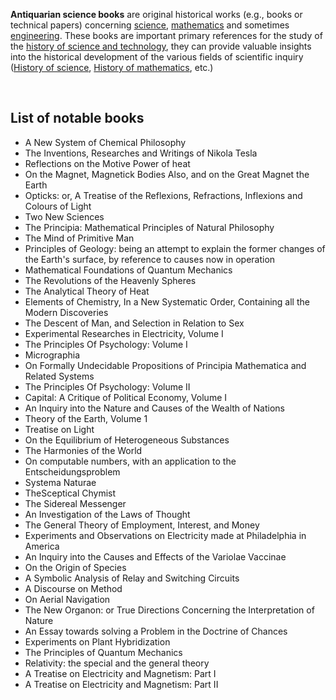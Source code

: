 <p><strong>Antiquarian science books</strong> are original historical works (e.g., books or technical papers) concerning <a class="mw-redirect" title="List of important publications in science" href="https://en.wikipedia.org/wiki/List_of_important_publications_in_science">science</a>, <a title="List of important publications in mathematics" href="https://en.wikipedia.org/wiki/List_of_important_publications_in_mathematics">mathematics</a> and sometimes <a title="Engineering" href="https://en.wikipedia.org/wiki/Engineering">engineering</a>. These books are important primary references for the study of the <a title="History of science and technology" href="https://en.wikipedia.org/wiki/History_of_science_and_technology">history of science and technology</a>, they can provide valuable insights into the historical development of the various fields of scientific inquiry (<a title="History of science" href="https://en.wikipedia.org/wiki/History_of_science">History of science</a>, <a title="History of mathematics" href="https://en.wikipedia.org/wiki/History_of_mathematics">History of mathematics</a>, etc.)</p>
</br>


<h2> List of notable books </h2>

<ul>

 <li><a target="_blank" href="https://github.com/manjunath5496/Antiquarian-Science-Books/blob/master/ans(1).pdf" style="text-decoration:none;">A New System of Chemical Philosophy</a></li>


 <li><a target="_blank" href="https://github.com/manjunath5496/Antiquarian-Science-Books/blob/master/ans(2).pdf" style="text-decoration:none;">The Inventions, Researches and Writings of Nikola Tesla</a></li>

<li><a target="_blank" href="https://github.com/manjunath5496/Antiquarian-Science-Books/blob/master/ans(3).pdf" style="text-decoration:none;">Reflections on the Motive Power of heat</a></li>
 <li><a target="_blank" href="https://github.com/manjunath5496/Antiquarian-Science-Books/blob/master/ans(4).pdf" style="text-decoration:none;">On the Magnet, Magnetick Bodies Also, and on the Great Magnet the Earth</a></li>                              
<li><a target="_blank" href="https://github.com/manjunath5496/Antiquarian-Science-Books/blob/master/ans(5).pdf" style="text-decoration:none;">Opticks: or, A Treatise of the Reflexions, Refractions, Inflexions and Colours of Light </a></li>
<li><a target="_blank" href="https://github.com/manjunath5496/Antiquarian-Science-Books/blob/master/ans(6).pdf" style="text-decoration:none;">
Two New Sciences </a></li>
 <li><a target="_blank" href="https://github.com/manjunath5496/Antiquarian-Science-Books/blob/master/ans(7).pdf" style="text-decoration:none;">The Principia: Mathematical Principles of Natural Philosophy</a></li>

 <li><a target="_blank" href="https://github.com/manjunath5496/Antiquarian-Science-Books/blob/master/ans(8).pdf" style="text-decoration:none;"> The Mind of Primitive Man</a></li>
   <li><a target="_blank" href="https://github.com/manjunath5496/Antiquarian-Science-Books/blob/master/ans(9).pdf" style="text-decoration:none;">Principles of Geology: being an attempt to explain the former changes of the Earth's surface, by reference to causes now in operation</a></li>
  
   
 <li><a target="_blank" href="https://github.com/manjunath5496/Antiquarian-Science-Books/blob/master/ans(10).pdf" style="text-decoration:none;">Mathematical Foundations of Quantum Mechanics</a></li>                              
<li><a target="_blank" href="https://github.com/manjunath5496/Antiquarian-Science-Books/blob/master/ans(11).pdf" style="text-decoration:none;">The Revolutions of the Heavenly Spheres</a></li>
<li><a target="_blank" href="https://github.com/manjunath5496/Antiquarian-Science-Books/blob/master/ans(12).pdf" style="text-decoration:none;">The Analytical
Theory of Heat</a></li>
<li><a target="_blank" href="https://github.com/manjunath5496/Antiquarian-Science-Books/blob/master/ans(13).pdf" style="text-decoration:none;">Elements of Chemistry, In a New Systematic Order, Containing all the Modern Discoveries</a></li>

<li><a target="_blank" href="https://github.com/manjunath5496/Antiquarian-Science-Books/blob/master/ans(14).pdf" style="text-decoration:none;">The Descent of Man, and Selection in Relation to Sex</a></li>
                              
<li><a target="_blank" href="https://github.com/manjunath5496/Antiquarian-Science-Books/blob/master/ans(15).pdf" style="text-decoration:none;">Experimental Researches in Electricity, Volume I</a></li>

<li><a target="_blank" href="https://github.com/manjunath5496/Antiquarian-Science-Books/blob/master/ans(16).pdf" style="text-decoration:none;">The Principles Of Psychology:
Volume I</a></li>

  <li><a target="_blank" href="https://github.com/manjunath5496/Antiquarian-Science-Books/blob/master/ans(17).pdf" style="text-decoration:none;">Micrographia</a></li>   
  
<li><a target="_blank" href="https://github.com/manjunath5496/Antiquarian-Science-Books/blob/master/ans(18).pdf" style="text-decoration:none;">On Formally Undecidable Propositions of Principia Mathematica and Related Systems</a></li> 

  
<li><a target="_blank" href="https://github.com/manjunath5496/Antiquarian-Science-Books/blob/master/ans(19).pdf" style="text-decoration:none;">The Principles Of Psychology:
Volume II</a></li> 

<li><a target="_blank" href="https://github.com/manjunath5496/Antiquarian-Science-Books/blob/master/ans(20).pdf" style="text-decoration:none;"> Capital: A Critique of Political Economy, Volume I</a></li>

<li><a target="_blank" href="https://github.com/manjunath5496/Antiquarian-Science-Books/blob/master/ans(21).pdf" style="text-decoration:none;">An Inquiry into the Nature and Causes of the Wealth of Nations</a></li>
<li><a target="_blank" href="https://github.com/manjunath5496/Antiquarian-Science-Books/blob/master/ans(22).pdf" style="text-decoration:none;">Theory of the Earth, Volume 1</a></li> 
 <li><a target="_blank" href="https://github.com/manjunath5496/Antiquarian-Science-Books/blob/master/ans(23).pdf" style="text-decoration:none;">Treatise on Light</a></li> 
 

   <li><a target="_blank" href="https://github.com/manjunath5496/Antiquarian-Science-Books/blob/master/ans(24).pdf" style="text-decoration:none;">On the Equilibrium of Heterogeneous Substances</a></li>
 
   <li><a target="_blank" href="https://github.com/manjunath5496/Antiquarian-Science-Books/blob/master/ans(25).pdf" style="text-decoration:none;">The Harmonies of the World</a></li>                              
 <li><a target="_blank" href="https://github.com/manjunath5496/Antiquarian-Science-Books/blob/master/ans(26).pdf" style="text-decoration:none;">On computable numbers, with an application to the Entscheidungsproblem</a></li>
 <li><a target="_blank" href="https://github.com/manjunath5496/Antiquarian-Science-Books/blob/master/ans(27).pdf" style="text-decoration:none;">Systema Naturae</a></li>
   
 
   <li><a target="_blank" href="https://github.com/manjunath5496/Antiquarian-Science-Books/blob/master/ans(28).pdf" style="text-decoration:none;">TheSceptical Chymist</a></li>
 
   <li><a target="_blank" href="https://github.com/manjunath5496/Antiquarian-Science-Books/blob/master/ans(29).pdf" style="text-decoration:none;">The Sidereal Messenger</a></li>                              

  <li><a target="_blank" href="https://github.com/manjunath5496/Antiquarian-Science-Books/blob/master/ans(30).pdf" style="text-decoration:none;">An Investigation of the Laws of Thought </a></li>
 
   <li><a target="_blank" href="https://github.com/manjunath5496/Antiquarian-Science-Books/blob/master/ans(31).pdf" style="text-decoration:none;">The General Theory of Employment, Interest, and Money</a></li> 
    <li><a target="_blank" href="https://github.com/manjunath5496/Antiquarian-Science-Books/blob/master/ans(32).pdf" style="text-decoration:none;">Experiments and Observations on Electricity made at Philadelphia in America</a></li> 

   <li><a target="_blank" href="https://github.com/manjunath5496/Antiquarian-Science-Books/blob/master/ans(33).pdf" style="text-decoration:none;">An Inquiry into the Causes and Effects of the Variolae Vaccinae</a></li>                              

  <li><a target="_blank" href="https://github.com/manjunath5496/Antiquarian-Science-Books/blob/master/ans(34).pdf" style="text-decoration:none;">On the Origin of Species</a></li> 
 
  <li><a target="_blank" href="https://github.com/manjunath5496/Antiquarian-Science-Books/blob/master/ans(35).pdf" style="text-decoration:none;">A Symbolic Analysis of Relay and Switching Circuits</a></li> 

  <li><a target="_blank" href="https://github.com/manjunath5496/Antiquarian-Science-Books/blob/master/ans(36).pdf" style="text-decoration:none;">A Discourse on Method</a></li> 
 
<li><a target="_blank" href="https://github.com/manjunath5496/Antiquarian-Science-Books/blob/master/ans(37).pdf" style="text-decoration:none;">On Aerial Navigation</a></li>
 <li><a target="_blank" href="https://github.com/manjunath5496/Antiquarian-Science-Books/blob/master/ans(38).pdf" style="text-decoration:none;">The New Organon: or True Directions Concerning the Interpretation of Nature</a></li>
<li><a target="_blank" href="https://github.com/manjunath5496/Antiquarian-Science-Books/blob/master/ans(39).pdf" style="text-decoration:none;">An Essay towards solving a Problem in the Doctrine of Chances</a></li>
 <li><a target="_blank" href="https://github.com/manjunath5496/Antiquarian-Science-Books/blob/master/ans(40).pdf" style="text-decoration:none;">Experiments on Plant Hybridization</a></li>   
 
 <li><a target="_blank" href="https://github.com/manjunath5496/Antiquarian-Science-Books/blob/master/ans(41).pdf" style="text-decoration:none;">The Principles of Quantum Mechanics</a></li>
 <li><a target="_blank" href="https://github.com/manjunath5496/Antiquarian-Science-Books/blob/master/ans(42).pdf" style="text-decoration:none;">Relativity: the special and the general theory</a></li>   
 
  <li><a target="_blank" href="https://github.com/manjunath5496/Antiquarian-Science-Books/blob/master/ans(43).pdf" style="text-decoration:none;">A Treatise on Electricity and Magnetism: Part I</a></li>
 <li><a target="_blank" href="https://github.com/manjunath5496/Antiquarian-Science-Books/blob/master/ans(44).pdf" style="text-decoration:none;">A Treatise on Electricity and Magnetism: Part II</a></li> 
 
 
 
 
 
</ul>
  
  
  
